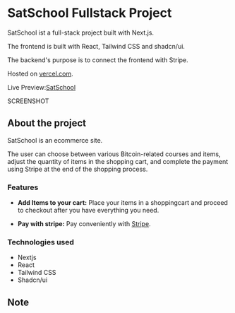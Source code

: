 # SatSchool Fullstack Project

SatSchool ist a full-stack project built with Next.js.

The frontend is built with React, Tailwind CSS and shadcn/ui.

The backend's purpose is to connect the frontend with Stripe.

Hosted on [vercel.com](https://vercel.com/).

Live Preview:[SatSchool](https://vercel.com/)

SCREENSHOT

## About the project

SatSchool is an ecommerce site.

The user can choose between various Bitcoin-related courses and items, adjust the quantity of items in the shopping cart, and complete the payment using Stripe at the end of the shopping process.

### Features

- **Add Items to your cart:** Place your items in a shoppingcart and proceed to checkout after you have everything you need.

- **Pay with stripe:** Pay conveniently with [Stripe](https://stripe.com/).

### Technologies used

- Nextjs
- React
- Tailwind CSS
- Shadcn/ui

## Note
